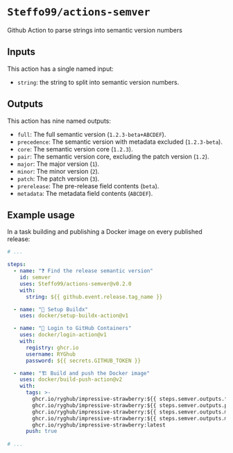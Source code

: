 # `Steffo99/actions-semver`

Github Action to parse strings into semantic version numbers

## Inputs

This action has a single named input:

- `string`: the string to split into semantic version numbers.

## Outputs

This action has nine named outputs:

- `full`: The full semantic version (`1.2.3-beta+ABCDEF`).
- `precedence`: The semantic version with metadata excluded (`1.2.3-beta`).
- `core`: The semantic version core (`1.2.3`).
- `pair`: The semantic version core, excluding the patch version (`1.2`).
- `major`: The major version (`1`).
- `minor`: The minor version (`2`).
- `patch`: The patch version (`3`).
- `prerelease`: The pre-release field contents (`beta`).
- `metadata`: The metadata field contents (`ABCDEF`).

## Example usage

In a task building and publishing a Docker image on every published release:

```yaml
# ...

steps:
  - name: "❓ Find the release semantic version"
    id: semver
    uses: Steffo99/actions-semver@v0.2.0
    with:
      string: ${{ github.event.release.tag_name }}

  - name: "🔨 Setup Buildx"
    uses: docker/setup-buildx-action@v1

  - name: "🔑 Login to GitHub Containers"
    uses: docker/login-action@v1
    with:
      registry: ghcr.io
      username: RYGhub
      password: ${{ secrets.GITHUB_TOKEN }}

  - name: "🏗 Build and push the Docker image"
    uses: docker/build-push-action@v2
    with:
      tags: >-
        ghcr.io/ryghub/impressive-strawberry:${{ steps.semver.outputs.full }},
        ghcr.io/ryghub/impressive-strawberry:${{ steps.semver.outputs.patch }},
        ghcr.io/ryghub/impressive-strawberry:${{ steps.semver.outputs.minor }},
        ghcr.io/ryghub/impressive-strawberry:${{ steps.semver.outputs.major }},
        ghcr.io/ryghub/impressive-strawberry:latest
      push: true
    
# ...
```
